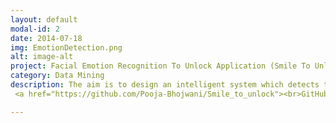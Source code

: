 ```yaml
---
layout: default
modal-id: 2
date: 2014-07-18
img: EmotionDetection.png
alt: image-alt
project: Facial Emotion Recognition To Unlock Application (Smile To Unlock)
category: Data Mining
description: The aim is to design an intelligent system which detects the person we ask it to look for and detects her/his emotion!  Technologies: Artificial Intelligence, OpenCV, Python, Anaconda
 <a href="https://github.com/Pooja-Bhojwani/Smile_to_unlock"><br>GitHub Link</a>.

---
```

